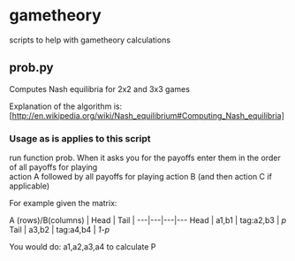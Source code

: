 gametheory
==========

scripts to help with gametheory calculations

prob.py
----------
Computes Nash equilibria for 2x2 and 3x3 games

Explanation of the algorithm is:
[http://en.wikipedia.org/wiki/Nash_equilibrium#Computing_Nash_equilibria]

### Usage as is applies to this script
run function prob. When it asks you for the payoffs enter them in the order of all payoffs for playing  
action A followed by all payoffs for playing action B (and then action C if applicable)

For example given the matrix:

A (rows)/B(columns) | Head | Tail |
---|---|---|---
Head | a1,b1 | tag:a2,b3 | *p*
Tail | a3,b2 | tag:a4,b4 | *1-p*

You would do: a1,a2,a3,a4 to calculate P
